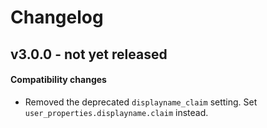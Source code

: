 # Changelog

## v3.0.0 - not yet released

#### Compatibility changes

  * Removed the deprecated `displayname_claim` setting. Set
    `user_properties.displayname.claim` instead.
